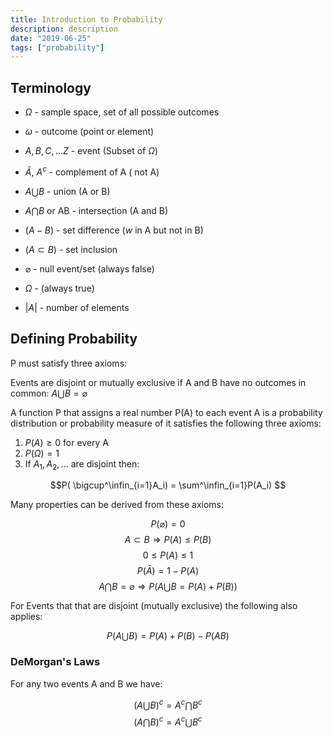 ```yaml
---
title: Introduction to Probability
description: description
date: "2019-06-25"
tags: ["probability"]
---
```


## Terminology

* $\Omega$ - sample space, set of all possible outcomes

* $\omega$ - outcome (point or element)

* $A, B, C, ... Z$ - event (Subset of $\Omega$)

* $\bar{A}$, $A^{c}$ - complement of A ( not A)

* $A \bigcup B$ - union (A or B)

* $A \bigcap B$ or AB - intersection (A and B)

* $(A - B)$ - set difference ($w$ in A but not in B)

* $(A \subset B)$ - set inclusion

* $\varnothing$ - null event/set (always false)

* $\Omega$ - (always true)

* $|A|$ - number of elements

## Defining Probability

P must satisfy three axioms:

Events are disjoint or mutually exclusive if A and B have no outcomes in common: $A\bigcup B = \varnothing$

A function P that assigns a real number P(A) to each event A is a probability distribution or probability measure of it satisfies the following three axioms:

1. $P(A) \geq 0$ for every A
2. $P(\Omega) = 1$
3. If $A_1 , A_2 , ...$ are disjoint then:

$$P( \bigcup^\infin_{i=1}A_i) = \sum^\infin_{i=1}P(A_i) $$

Many properties can be derived from these axioms:

$$P(\varnothing) = 0$$
$$A \subset B \Rightarrow P(A) \leq P(B)$$ 
$$0 \leq P(A) \leq 1$$
$$P(\bar{A}) = 1-P(A)$$
$$A \bigcap B = \varnothing \Rightarrow P(A \bigcup B = P(A) + P(B))$$

For Events that that are disjoint (mutually exclusive) the following also applies:

$$P(A \bigcup B) = P(A) + P(B) - P(AB)$$

### DeMorgan's Laws

For any two events A and B we have:

$$(A \bigcup B)^c = A^c \bigcap B^c $$
$$(A \bigcap B)^c = A^c \bigcup B^c $$
